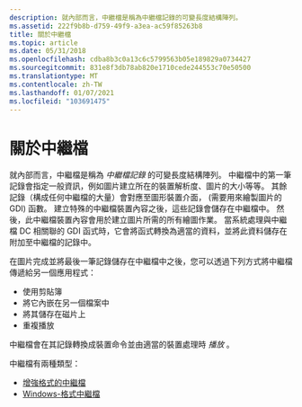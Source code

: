 ```yaml
---
description: 就內部而言，中繼檔是稱為中繼檔記錄的可變長度結構陣列。
ms.assetid: 222f9b8b-d759-49f9-a3ea-ac59f85263b8
title: 關於中繼檔
ms.topic: article
ms.date: 05/31/2018
ms.openlocfilehash: cdba8b3c0a13c6c5799563b05e189829a0734427
ms.sourcegitcommit: 831e8f3db78ab820e1710cede244553c70e50500
ms.translationtype: MT
ms.contentlocale: zh-TW
ms.lasthandoff: 01/07/2021
ms.locfileid: "103691475"
---
```

# <a name="about-metafiles"></a>關於中繼檔

就內部而言，中繼檔是稱為 *中繼檔記錄* 的可變長度結構陣列。 中繼檔中的第一筆記錄會指定一般資訊，例如圖片建立所在的裝置解析度、圖片的大小等等。 其餘記錄（構成任何中繼檔的大量）會對應至圖形裝置介面， (需要用來繪製圖片的 GDI) 函數。 建立特殊的中繼檔裝置內容之後，這些記錄會儲存在中繼檔中。 然後，此中繼檔裝置內容會用於建立圖片所需的所有繪圖作業。 當系統處理與中繼檔 DC 相關聯的 GDI 函式時，它會將函式轉換為適當的資料，並將此資料儲存在附加至中繼檔的記錄中。

在圖片完成並將最後一筆記錄儲存在中繼檔中之後，您可以透過下列方式將中繼檔傳遞給另一個應用程式：

-   使用剪貼簿
-   將它內嵌在另一個檔案中
-   將其儲存在磁片上
-   重複播放

中繼檔會在其記錄轉換成裝置命令並由適當的裝置處理時 *播放* 。

中繼檔有兩種類型：

-   [增強格式的中繼檔](enhanced-format-metafiles.md)
-   [Windows-格式中繼檔](windows-format-metafiles.md)

 

 



